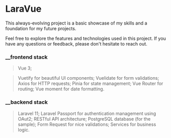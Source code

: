
# LaraVue

This always-evolving project is a basic showcase of my skills and a foundation for my future projects.

Feel free to explore the features and technologies used in this project. If you have any questions or feedback, please don't hesitate to reach out.

### __frontend stack

> Vue 3;

> Vuetify for beautiful UI components;
> Vuelidate for form validations;
> Axios for HTTP requests;
> Pinia for state management;
> Vue Router for routing;
> Vue moment for date formatting.

### __backend stack

> Laravel 11;
> Laravel Passport for authentication management using OAut2;
> RESTful API architecture;
> PostgreSQL database (for the sample);
> Form Request for nice validations;
> Services for business logic.

